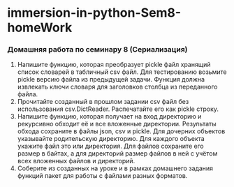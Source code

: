 # immersion-in-python-Sem8-homeWork
### Домашняя работа по семинару 8 (Сериализация)

1. Напишите функцию, которая преобразует pickle файл хранящий список словарей в табличный csv файл. 
Для тестированию возьмите pickle версию файла из предыдущей задачи. 
Функция должна извлекать ключи словаря для заголовков столбца из переданного файла.
2. Прочитайте созданный в прошлом задании csv файл без использования csv.DictReader. Распечатайте его как pickle строку.
3. Напишите функцию, которая получает на вход директорию и рекурсивно обходит её и все вложенные директории. 
Результаты обхода сохраните в файлы json, csv и pickle. Для дочерних объектов указывайте родительскую директорию. 
Для каждого объекта укажите файл это или директория. 
Для файлов сохраните его размер в байтах, а для директорий размер файлов в ней с учётом всех вложенных файлов и директорий.
4. Соберите из созданных на уроке и в рамках домашнего задания функций пакет для работы с файлами разных форматов.

